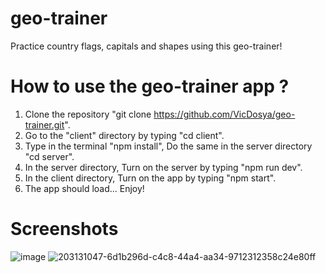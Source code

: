 # geo-trainer
Practice country flags, capitals and shapes using this geo-trainer!

# How to use the geo-trainer app ?
1. Clone the repository "git clone https://github.com/VicDosya/geo-trainer.git".
2. Go to the "client" directory by typing "cd client".
3. Type in the terminal "npm install", Do the same in the server directory "cd server".
4. In the server directory, Turn on the server by typing "npm run dev".
5. In the client directory, Turn on the app by typing "npm start".
6. The app should load... Enjoy!

# Screenshots
![image](https://user-images.githubusercontent.com/96661032/203131047-6d1b296d-c4c8-44a4-aa34-9758c24e80ff.png)
![203131047-6d1b296d-c4c8-44a4-aa34-9712312358c24e80ff](https://user-images.githubusercontent.com/96661032/203132887-005c7be4-e72b-481f-a0a5-f64d1737e6f4.png)

